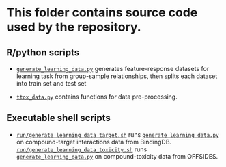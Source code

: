# This folder contains source code used by the repository.

## R/python scripts 

+ [`generate_learning_data.py`](generate_learning_data.py) generates feature-response datasets for learning task from group-sample relationships, then splits each dataset into train set and test set   

+ [`ttox_data.py`](ttox_data.py) contains functions for data pre-processing.  

## Executable shell scripts

+ [`run/generate_learning_data_target.sh`](run/generate_learning_data_target.sh) runs [`generate_learning_data.py`](generate_learning_data.py) on compound-target interactions data from BindingDB. [`run/generate_learning_data_toxicity.sh`](run/generate_learning_data_toxicity.sh) runs [`generate_learning_data.py`](generate_learning_data.py) on compound-toxicity data from OFFSIDES.

